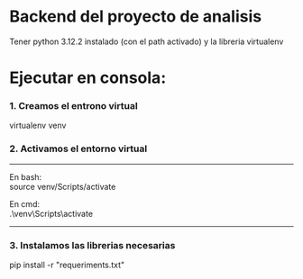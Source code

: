 # Backend del proyecto de analisis

Tener python 3.12.2 instalado (con el path activado) y la libreria virtualenv

# Ejecutar en consola:
### 1. Creamos el entrono virtual

virtualenv venv

### 2. Activamos el entorno virtual

-----------------------------

En bash:<br>
source venv/Scripts/activate

En cmd:<br>
.\venv\Scripts\activate

-----------------------------

### 3. Instalamos las librerias necesarias

pip install -r "requeriments.txt"
